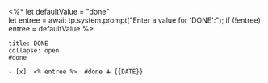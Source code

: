  <%*
let defaultValue = "done"  
let entree = await tp.system.prompt("Enter a value for 'DONE':");
if (!entree) entree = defaultValue
%>

`````ad-success
title: DONE
collapse: open
#done 

- [x]  <% entree %>  #done ➕ {{DATE}} 

`````
